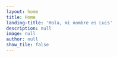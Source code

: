 ```yaml
---
layout: home
title: Home
landing-title: 'Hola, mi nombre es Luis'
description: null
image: null
author: null
show_tile: false
---
```



